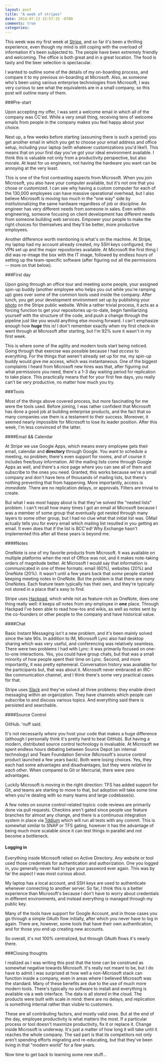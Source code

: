 ```yaml
---
layout: post
title: "A week of stripes"
date: 2014-07-13 15:57:15 -0700
comments: true
categories:
---
```


This week was my first week at [Stripe][1], and so far it's been a thrilling
experience, even though my mind is still coping with the overload of
information it's been subjected to. The people have been extremely friendly and
welcoming. The office is both great and in a great location. The food is tasty
and the beer selection is spectacular.

I wanted to outline some of the details of my on-boarding process, and compare
it to my previous on-boarding at Microsoft. Also, as someone who's been using
various enterprise technologies from Microsoft, I was very curious to see what
the equivalents are in a small company, so this post will outline many of them.

<!-- more -->

###Pre-start

Upon accepting my offer, I was sent a welcome email in which all of the company
was CC'ed. While a very small thing, receiving tens of welcome emails from
people in the company makes you feel happy about your choice.

Next up, a few weeks before starting (assuming there is such a period) you get
another email in which you get to choose your email address and office setup,
including your laptop (with whatever customizations you'd like!).  This means
that on your first day you've got your ideal environment available.  I think
this is valuable not only from a productivity perspective, but also morale. At
least for us engineers, not having the hardware you want can be annoying at the
very least.

This is one of the first contrasting aspects from Microsoft. When you join
Microsoft, you also have your computer available, but it's not one that you
chose or customized. I can see why having a custom computer for each of the
130,000 employees can have massive operational overhead, but I also believe
Microsoft is moving too much in the "one way" side by institutionalizing the
same hardware regardless of job or discipline. An engineer has very different
needs from someone in sales. Even within engineering, someone focusing on
client development has different needs from someone building web services.
Empower your people to make the right choices for themselves and they'll be
better, more productive employees.

Another difference worth mentioning is what's on the machine. At Stripe, my
laptop had my account already created, my SSH keys configured, the VPN set up
and the major repositories available. At Microsoft the first thing I did was
re-image the box with the IT image, followed by endless hours of setting up the
team-specific software (after figuring out all the permissions -- more on that
below).

###First day

Upon going through an office tour and meeting some people, your assigned
spin-up buddy (another employee who helps you out while you're ramping up) goes
over some of the common tools used inside the company. After lunch, you get
your development environment set up by publishing your [photo][2] on the Stripe
public website. While a rather trivial process, it acts as a forcing function
to get your repositories up-to-date, begin familiarizing yourself with the
structure of the code, and push a change through the pipeline just like you
would anything else moving forward. I can't emphasize enough how **huge** this
is! I don't remember exactly when my first check-in went through at Microsoft
after starting, but I'm 92% sure it wasn't in my first week.

This is where some of the agility and modern tools start being noticed. Going
through that exercise was possible because I had *access* to everything. For
the things that weren't already set up for me, my spin-up buddy would give me
access, which was instantaneous. One of the biggest complaints I heard from
Microsoft new hires was that, after figuring out what permissions you need,
there's a 1-3 day waiting period for replication to take place. This
practically means that for your first few days, you really can't be very
productive, no matter how much you try.

###Tools

Most of the things above covered process, but more fascinating for me were the
tools used. Before joining, I was rather confident that Microsoft has done a
good job at building enterprise products, and the fact that so many companies
use them is a testament to their success. Moreover, it seemed nearly impossible
for Microsoft to lose its leader position. After this week, I'm less convinced
 of the latter.

####Email && Calendar

At Stripe we use Google Apps, which means every employee gets their email,
calendar and **directory** through Google. You want to schedule a meeting, no
problem; there's even support for rooms, and of course it includes free/busy
information. All the mailing lists come through Google Apps as well, and
there's a nice page where you can see all of them and subscribe to the ones you
need. Granted, this works because we're a small company and don't have tens of
thousands of mailing lists, but there's nothing preventing that from happening.
More importantly, access is *immediate*. There are no replication delays, or
approvals. Filters are trivial to create. 

But what I was *most* happy about is that they've solved the "nested lists"
problem. I can't recall how many times I got an email at Microsoft because I
was a member of some group that eventually got nested through many layers to
some other group, but I had no clue what that initial list was. GMail actually
tells you for every email which mailing list resulted in you getting an email.
It even does that if the list is BCC'ed! Why Exchange hasn't implemented this
after all these years is beyond me.

####Notes

OneNote is one of my favorite products from Microsoft. It was available on
multiple platforms when the rest of Office was not, and it makes note-taking
orders of magnitude better. At Microsoft I would say that information is
communicated in one of three formats: email (60%), websites (20%) and OneNote
(20%). It wasn't until a few years back that *some* people started keeping
meeting notes in OneNote. But the problem is that there are *many* OneNotes.
Each feature team typically has their own, and they're typically not stored in
a place that's easy to find. 

Stripe uses [Hackpad][3], which while not as feature-rich as OneNote, does
one thing really well: it keeps *all* notes from *any* employee in **one**
place. Through Hackpad I've been able to read how-tos and wikis, as well as
notes sent by the co-founders or other people to the company and have
historical value. 

####Chat

Basic Instant Messaging isn't a new problem, and it's been mainly solved since
the late 90s. In addition to IM, Microsoft Lync also had desktop sharing which
was very useful, and conferencing was relatively seamless. There were two
problems I had with Lync: it was primarily focused on one-to-one interactions.
Yes, you could have group chats, but that was a small minority of how people
spent their time on Lync. Second, and more importantly, it was pretty ephemeral.
Conversation history was available for the participants but, that was about it.
Microsoft never embraced an IRC-like communication channel, and I think there's
some very practical cases for that.

Stripe uses [Slack][4] and they've solved all three problems: they enable
direct messaging within an organization. They have channels which people can
subscribe to and discuss various topics. And everything said there is persisted
and searchable. 

####Source Control

GitHub. 'nuff said. 

It's not necessarily *where* you host your code that makes a huge difference
(although I personally think it's pretty hard to beat GitHub). But having a
modern, distributed source control technology is invaluable. At Microsoft we
spent endless hours debating between Source Depot (an internal technology) and
Team Foundation Service (Microsoft's source control product launched a few
years back). Both were losing choices. Yes, they each had some advantages and
disadvantages, but they were *relative to each other*. When compared to Git or
Mercurial, there were zero advantages. 

Luckily Microsoft is moving in the right direction: TFS has added support for
Git, and teams are starting to move to that, but adoption will take some time
when you're dealing with so many teams and large codebase(s).

A few notes on source control-related topics: code reviews are primarily done
via pull requests. Checkins aren't gated since people use feature branches for
almost any change, and there is a continuous integration system in place via
[Tddium][5] which will run all tests with any commit. This is somewhat similar
to SNAP or TFS gating, however it has the advantage of being much more scalable
since it can test things in parallel and not become a bottleneck. 

#### Logging in

Everything inside Microsoft relied on Active Directory. Any website or tool
used those credentials for authentication and authorization. One you logged in,
you generally never had to type your password ever again. This was by far the
aspect I was most curious about.

My laptop has a local account, and SSH keys are used to authenticate whenever
connecting to another server. So far, I think this is a better experience than
Microsoft's because I don't have to worry about credentials in different
environments, and instead everything is managed through my public key.

Many of the tools have support for Google Account, and in those cases you go
through a simple OAuth flow initially, after which you never have to log in
again. There are, however, some tools that have their own authentication, and
for those you end up creating new accounts. 

So overall, it's not 100% centralized, but through OAuth flows it's nearly there.

###Closing thoughts

I realized as I was writing this post that the tone can be construed as
somewhat negative towards Microsoft. It's really not meant to be, but I do have
to admit I was surprised at how well a non-Microsoft stack can function
inside a company, even in areas where I believed Microsoft was the standard.
Many of these benefits are due to the use of much more modern tools. There's
typically no software to install and everything is available via a web
interface. The data is all stored in the cloud. The products were built
with scale in mind: there are no delays, and replication is something internal
rather than visible to customers. 

These are all contributing factors, and mostly valid ones. But at the end of
the day, employee productivity is what matters the most. If a particular
process or tool doesn't maximize productivity, fix it or replace it. Change
inside Microsoft is underway. It's just a matter of how long it will take until
it reaches the whole company. The sad part is that its competitors not only
aren't spending efforts migrating and re-educating, but that they've been
living in that "modern world" for a few years.

Now time to get back to learning some new stuff...

[1]: https://www.stripe.com
[2]: https://www.stripe.com/about#cos
[3]: https://hackpad.com/
[4]: https://slack.com/
[5]: https://www.solanolabs.com/
